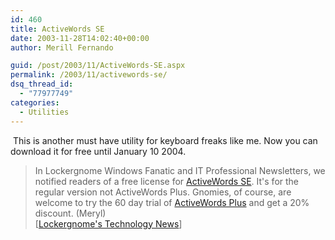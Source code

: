 ```yaml
---
id: 460
title: ActiveWords SE
date: 2003-11-28T14:02:40+00:00
author: Merill Fernando

guid: /post/2003/11/ActiveWords-SE.aspx
permalink: /2003/11/activewords-se/
dsq_thread_id:
  - "77977749"
categories:
  - Utilities
---
```

<body xmlns="http://www.w3.org/1999/xhtml">
    <div class="Section1">
        <p>
            &#160;This is another must have utility for keyboard freaks like me. Now you can download
            it for free until January 10 2004.
        </p>
        <blockquote style='margin-top:5.0pt;margin-bottom:5.0pt'> 
        <p class="MsoNormal">
            In Lockergnome Windows Fanatic and IT Professional Newsletters, we notified readers
            of a free license for <a href="http://www.activewords.com/lockergnomeseoffer2003.html" title="http://www.activewords.com/lockergnomeseoffer2003.html">ActiveWords
            SE</a>. It's for the regular version not ActiveWords Plus. Gnomies, of course, are
            welcome to try the 60 day trial of <a href="http://www.activewords.com/lockergnomeplusdl.html" title="http://www.activewords.com/lockergnomeplusdl.html">ActiveWords
            Plus</a> and get a 20% discount. (Meryl)<br />
            [<a href="http://www.lockergnome.com/update/archives/week_2003_11_23.html#008064">Lockergnome's
            Technology News</a>]
        </p>
        </blockquote>
    </div>
</body>